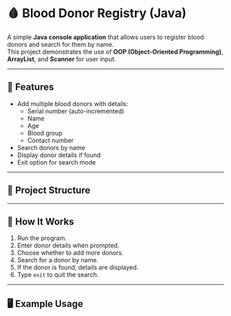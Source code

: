 # 🩸 Blood Donor Registry (Java)

A simple **Java console application** that allows users to register blood donors and search for them by name.  
This project demonstrates the use of **OOP (Object-Oriented Programming)**, **ArrayList**, and **Scanner** for user input.

---

## 🚀 Features
- Add multiple blood donors with details:
  - Serial number (auto-incremented)
  - Name
  - Age
  - Blood group
  - Contact number
- Search donors by name
- Display donor details if found
- Exit option for search mode

---

## 📂 Project Structure




---

## 📖 How It Works
1. Run the program.  
2. Enter donor details when prompted.  
3. Choose whether to add more donors.  
4. Search for a donor by name.  
5. If the donor is found, details are displayed.  
6. Type `exit` to quit the search.

---

## 🖥️ Example Usage
